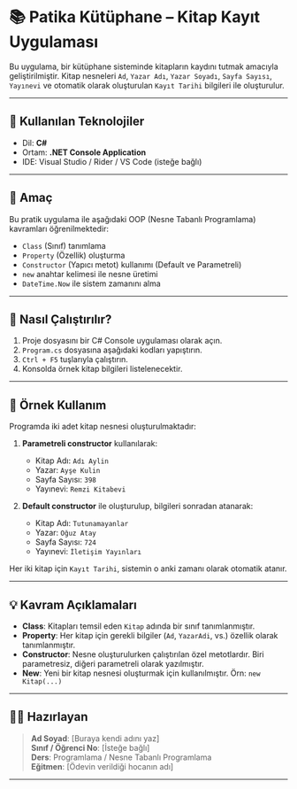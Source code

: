 # 📚 Patika Kütüphane – Kitap Kayıt Uygulaması

Bu uygulama, bir kütüphane sisteminde kitapların kaydını tutmak amacıyla geliştirilmiştir. Kitap nesneleri `Ad`, `Yazar Adı`, `Yazar Soyadı`, `Sayfa Sayısı`, `Yayınevi` ve otomatik olarak oluşturulan `Kayıt Tarihi` bilgileri ile oluşturulur.

---

## 🔧 Kullanılan Teknolojiler

- Dil: **C#**
- Ortam: **.NET Console Application**
- IDE: Visual Studio / Rider / VS Code (isteğe bağlı)

---

## 🎯 Amaç

Bu pratik uygulama ile aşağıdaki OOP (Nesne Tabanlı Programlama) kavramları öğrenilmektedir:

- `Class` (Sınıf) tanımlama
- `Property` (Özellik) oluşturma
- `Constructor` (Yapıcı metot) kullanımı (Default ve Parametreli)
- `new` anahtar kelimesi ile nesne üretimi
- `DateTime.Now` ile sistem zamanını alma

---

## 🚀 Nasıl Çalıştırılır?

1. Proje dosyasını bir C# Console uygulaması olarak açın.
2. `Program.cs` dosyasına aşağıdaki kodları yapıştırın.
3. `Ctrl + F5` tuşlarıyla çalıştırın.
4. Konsolda örnek kitap bilgileri listelenecektir.

---

## 🧪 Örnek Kullanım

Programda iki adet kitap nesnesi oluşturulmaktadır:

1. **Parametreli constructor** kullanılarak:
   - Kitap Adı: `Adı Aylin`
   - Yazar: `Ayşe Kulin`
   - Sayfa Sayısı: `398`
   - Yayınevi: `Remzi Kitabevi`

2. **Default constructor** ile oluşturulup, bilgileri sonradan atanarak:
   - Kitap Adı: `Tutunamayanlar`
   - Yazar: `Oğuz Atay`
   - Sayfa Sayısı: `724`
   - Yayınevi: `İletişim Yayınları`

Her iki kitap için `Kayıt Tarihi`, sistemin o anki zamanı olarak otomatik atanır.

---

## 💡 Kavram Açıklamaları

- **Class**: Kitapları temsil eden `Kitap` adında bir sınıf tanımlanmıştır.
- **Property**: Her kitap için gerekli bilgiler (`Ad`, `YazarAdi`, vs.) özellik olarak tanımlanmıştır.
- **Constructor**: Nesne oluşturulurken çalıştırılan özel metotlardır. Biri parametresiz, diğeri parametreli olarak yazılmıştır.
- **New**: Yeni bir kitap nesnesi oluşturmak için kullanılmıştır. Örn: `new Kitap(...)`

---

## 🧑‍🎓 Hazırlayan

> **Ad Soyad**: [Buraya kendi adını yaz]  
> **Sınıf / Öğrenci No**: [İsteğe bağlı]  
> **Ders**: Programlama / Nesne Tabanlı Programlama  
> **Eğitmen**: [Ödevin verildiği hocanın adı]

---


